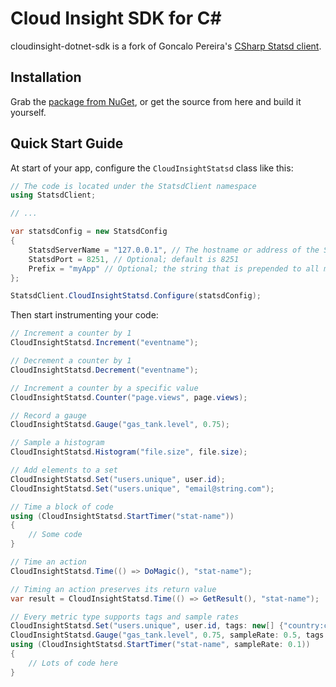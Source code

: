 Cloud Insight SDK for C#
================

cloudinsight-dotnet-sdk is a fork of Goncalo Pereira's [CSharp Statsd client](https://github.com/Pereingo/statsd-csharp-client).

Installation
------------

Grab the [package from NuGet](https://nuget.org/packages/cloudinsight-dotnet-sdk/), or get the source from here and build it yourself.

Quick Start Guide
-----------------

At start of your app, configure the `CloudInsightStatsd` class like this:

``` C#
// The code is located under the StatsdClient namespace
using StatsdClient;

// ...

var statsdConfig = new StatsdConfig
{
    StatsdServerName = "127.0.0.1", // The hostname or address of the StatsD server
    StatsdPort = 8251, // Optional; default is 8251
    Prefix = "myApp" // Optional; the string that is prepended to all metrics, by default no prefix will be prepended
};

StatsdClient.CloudInsightStatsd.Configure(statsdConfig);
```

Then start instrumenting your code:

``` C#
// Increment a counter by 1
CloudInsightStatsd.Increment("eventname");

// Decrement a counter by 1
CloudInsightStatsd.Decrement("eventname");

// Increment a counter by a specific value
CloudInsightStatsd.Counter("page.views", page.views);

// Record a gauge
CloudInsightStatsd.Gauge("gas_tank.level", 0.75);

// Sample a histogram
CloudInsightStatsd.Histogram("file.size", file.size);

// Add elements to a set
CloudInsightStatsd.Set("users.unique", user.id);
CloudInsightStatsd.Set("users.unique", "email@string.com");

// Time a block of code
using (CloudInsightStatsd.StartTimer("stat-name"))
{
    // Some code
}

// Time an action
CloudInsightStatsd.Time(() => DoMagic(), "stat-name");

// Timing an action preserves its return value
var result = CloudInsightStatsd.Time(() => GetResult(), "stat-name");

// Every metric type supports tags and sample rates
CloudInsightStatsd.Set("users.unique", user.id, tags: new[] {"country:canada"});
CloudInsightStatsd.Gauge("gas_tank.level", 0.75, sampleRate: 0.5, tags: new[] {"hybrid", "trial_1"});
using (CloudInsightStatsd.StartTimer("stat-name", sampleRate: 0.1))
{
    // Lots of code here
}
```

